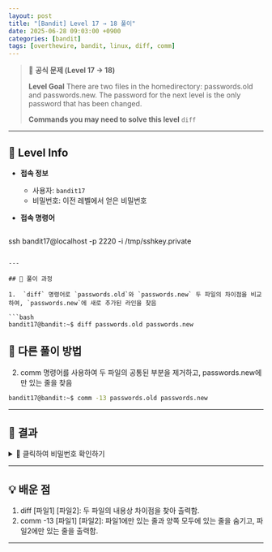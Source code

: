 ```yaml
---
layout: post
title: "[Bandit] Level 17 → 18 풀이"
date: 2025-06-28 09:03:00 +0900
categories: [bandit]
tags: [overthewire, bandit, linux, diff, comm]
---
```


> 📝 **공식 문제 (Level 17 → 18)**
>
> **Level Goal**
> There are two files in the homedirectory: passwords.old and passwords.new. The password for the next level is the only password that has been changed.
>
> **Commands you may need to solve this level**
> `diff`

---

## 🔐 Level Info

- **접속 정보**
  - 사용자: `bandit17`
  - 비밀번호: 이전 레벨에서 얻은 비밀번호
  
- **접속 명령어**

  ```bash
ssh bandit17@localhost -p 2220 -i /tmp/sshkey.private
  ```

---

## 🧪 풀이 과정

1.  `diff` 명령어로 `passwords.old`와 `passwords.new` 두 파일의 차이점을 비교하여, `passwords.new`에 새로 추가된 라인을 찾음

```bash
bandit17@bandit:~$ diff passwords.old passwords.new
```

## 🧪 다른 풀이 방법
2. comm 명령어를 사용하여 두 파일의 공통된 부분을 제거하고, passwords.new에만 있는 줄을 찾음

```bash
bandit17@bandit:~$ comm -13 passwords.old passwords.new
```

---

## 🎯 결과

<details markdown="1">
<summary>👀 클릭하여 비밀번호 확인하기</summary>

```bash
kIzsmDmbpkh5hp2LAmq2114D2deSR9cW
```

</details>

---

## 💡 배운 점

1. diff [파일1] [파일2]: 두 파일의 내용상 차이점을 찾아 출력함.
2. comm -13 [파일1] [파일2]: 파일1에만 있는 줄과 양쪽 모두에 있는 줄을 숨기고, 파일2에만 있는 줄을 출력함.

---

